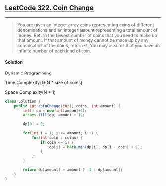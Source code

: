 ## [LeetCode 322. Coin Change](https://leetcode.com/problems/coin-change/)

---

> You are given an integer array coins representing coins of different denominations and an integer amount 
> representing a total amount of money. Return the fewest number of coins that you need to make up that amount. 
> If that amount of money cannot be made up by any combination of the coins, return -1. You may assume that you 
> have an infinite number of each kind of coin.

#### Solution

Dynamic Programming

Time Complexity: O(N * size of coins)

Space Complexity(N + 1)

```java
class Solution {
    public int coinChange(int[] coins, int amount) {
        int[] dp = new int[amount+1];
        Arrays.fill(dp, amount + 1);

        dp[0] = 0;
        
        for(int i = 1; i <= amount; i++) {
            for(int coin : coins) {
                if(coin <= i) {
                    dp[i] = Math.min(dp[i], dp[i - coin] + 1);
                }
            }
        }
        
        return dp[amount] > amount ? -1 : dp[amount];
    }
}
```